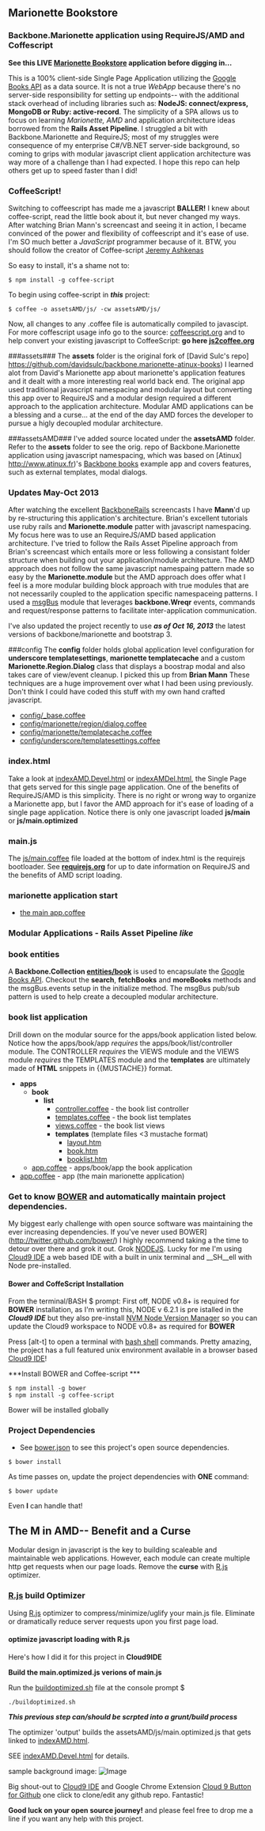 ## Marionette Bookstore ##
### Backbone.Marionette application using RequireJS/AMD and Coffescript ###

**See this LIVE [Marionette Bookstore](https://c9.io/t2k/backbone_marionette-requirejs/workspace/indexAMD.html) application before digging in...**

This is a 100% client-side Single Page Application utilizing the [Google Books API](https://developers.google.com/books/docs/v1/using#WorkingVolumes) as
a data source.  It is not a true *WebApp* because there's no server-side responsibility for setting up endpoints-- with the additional stack overhead of including libraries such as: __NodeJS: connect/express, MongoDB or Ruby: active-record__.
The simplicity of a SPA allows us to focus on learning _Marionette, AMD_ and application architecture ideas borrowed from the **Rails Asset Pipeline**.  I struggled a bit with Backbone.Marionette and RequireJS; most of my struggles were consequence of my enterprise C#/VB.NET server-side background, so coming to grips with modular javascript client application architecture was way more of a challenge than I had expected.  I hope this repo can help others get up to speed faster than I did!

### CoffeeScript! ###
Switching to coffeescript has made me a javascript __BALLER!__ I knew about coffee-script,  read the little book about it, but never changed my ways.  After watching Brian Mann's screencast and seeing it in action, I became convinced of the power and flexibility of coffeescript and it's ease of use.  I'm SO much better a _JavaScript_ programmer because of it.  BTW, you should follow the creator of Coffee-script [Jeremy Ashkenas](https://twitter.com/jashkenas)

So easy to install, it's a shame not to:
~~~
$ npm install -g coffee-script
~~~

To begin using coffee-script in ***this*** project:
~~~
$ coffee -o assetsAMD/js/ -cw assetsAMD/js/
~~~
Now, all changes to any .coffee file is automatically compiled to javascipt. For more coffescript usage info go to the source: [coffeescript.org](http://coffeescript.org) and to help convert your existing javascript to CoffeeScript: __go here [js2coffee.org](http://js2coffee.org)__

###assets###
The **assets** folder is the original fork of [David Sulc's repo] https://github.com/davidsulc/backbone.marionette-atinux-books)
I learned alot from David's Marionette app about marionette's application features and it dealt with a more interesting real world back end. The original app used traditional javascript namespacing and modular layout but converting this app over to RequireJS and a modular design required a different approach to the application architecture.  Modular AMD applications can be a blessing and a curse... at the end of the day AMD forces the developer to pursue a higly decoupled modular architecture.

###assetsAMD###
I've added source located under the **assetsAMD** folder.  Refer to the **assets** folder to see the orig. repo of Backbone.Marionette application using javascript namespacing, which was based on [Atinux] http://www.atinux.fr)'s [Backbone books](http://www.atinux.fr/backbone-books/) example app and covers features, such as external templates, modal dialogs.

### Updates May-Oct 2013 ###
After watching the excellent [BackboneRails](http://backbonerails.com) screencasts I have __Mann__'d up by re-structuring this application's architecture. Brian's excellent tutorials use ruby rails and __Marionette.module__ patter with javascript namespacing.  My focus here was to use an RequireJS/AMD based application architecture.  I've tried to follow the Rails Asset Pipeline approach from Brian's screencast which entails more or less following a consistant folder structure when building out your application/module architecture.  The AMD approach does not follow the same javascript namespaing pattern made so easy by the **Marionette.module** but the AMD approach does offer what I feel is a more modular building block approach with true modules that are not necessarily coupled to the application specific namespaceing patterns.  I used a [msgBus](https://github.com/t2k/backbone.marionette-RequireJS/blob/master/assetsAMD/js/msgbus.coffee) module that leverages **backbone.Wreqr** events, commands and request/response patterns to facilitate inter-application communication.

I've also updated the project recently to use ***as of Oct 16, 2013*** the latest versions of backbone/marionette and bootstrap 3.

###config
The __config__ folder holds global application level configuration for __underscore templatesettings__, __marionette templatecache__ and a custom __Marionette.Region.Dialog__
class that displays a boostrap modal and also takes care of view/event cleanup.  I picked this up from **Brian Mann**  These techniques are a huge improvement over what I had been using previously.  Don't think I could have coded this stuff with my own hand crafted javascript.

* [config/_base.coffee](https://github.com/t2k/backbone.marionette-RequireJS/blob/master/assetsAMD/js/config/_base.coffee)
* [config/marionette/region/dialog.coffee](https://github.com/t2k/backbone.marionette-RequireJS/blob/master/assetsAMD/js/config/marionette/region/dialog.coffee)
* [config/marionette/templatecache.coffee](https://github.com/t2k/backbone.marionette-RequireJS/blob/master/assetsAMD/js/config/marionette/templatecache.coffee)
* [config/underscore/templatesettings.coffee](https://github.com/t2k/backbone.marionette-RequireJS/blob/master/assetsAMD/js/config/underscore/templatesettings.coffee)

### index.html
Take a look at [indexAMD.Devel.html](https://github.com/t2k/backbone.marionette-RequireJS/blob/master/indexAMD.Devel.html) or [indexAMDel.html](https://github.com/t2k/backbone.marionette-RequireJS/blob/master/indexAMD.html), the Single Page that gets served for
this single page application.  One of the benefits of RequireJS/AMD is this simplicity.  There is no right or wrong way to organize a Marionette app, but I favor the AMD approach for it's ease of loading of a single page application.  Notice there is only one javascript loaded **js/main** or **js/main.optimized**

### main.js
The [js/main.coffee](https://github.com/t2k/backbone.marionette-RequireJS/blob/master/assetsAMD/js/main.coffee) file loaded at the bottom of index.html is the requirejs bootloader.  See __[requirejs.org](http://requirejs.org)__ for up to date information on RequireJS and the benefits of AMD script loading.

### marionette application start
* [the main app.coffee](https://github.com/t2k/backbone.marionette-RequireJS/blob/master/assetsAMD/js/app.coffee)

### Modular Applications - Rails Asset Pipeline _like_

### book entities
 A __Backbone.Collection [entities/book](https://github.com/t2k/backbone.marionette-RequireJS/blob/master/assetsAMD/js/entities/book.coffee)__
is used to encapsulate the [Google Books API](https://developers.google.com/books/docs/v1/using#WorkingVolumes).  Checkout the __search__, __fetchBooks__ and
__moreBooks__ methods and the msgBus.events setup in the initialize method.  The msgBus pub/sub pattern is used to help create a decoupled modular architecture.

### book list application
Drill down on the modular source for the apps/book application listed below.  Notice how the apps/book/app _requires_ the apps/book/list/controller module.
The CONTROLLER _requires_ the VIEWS module and the VIEWS module _requires_ the TEMPLATES module and the __templates__ are ultimately made of __HTML__ snippets in {{MUSTACHE}} format.
* __apps__
    * __book__
        * __list__
            * [controller.coffee](https://github.com/t2k/backbone.marionette-RequireJS/blob/master/assetsAMD/js/apps/book/list/controller.coffee) - the book list controller
            * [templates.coffee](https://github.com/t2k/backbone.marionette-RequireJS/blob/master/assetsAMD/js/apps/book/list/templates.coffee) - the book list templates
            * [views.coffee](https://github.com/t2k/backbone.marionette-RequireJS/blob/master/assetsAMD/js/apps/book/list/views.coffee) - the book list views
            * __templates__ (template files <3 mustache format)
                *  [layout.htm](https://github.com/t2k/backbone.marionette-RequireJS/blob/master/assetsAMD/js/apps/book/list/templates/layout.htm)
                *  [book.htm](https://github.com/t2k/backbone.marionette-RequireJS/blob/master/assetsAMD/js/apps/book/list/templates/book.htm)
                *  [booklist.htm](https://github.com/t2k/backbone.marionette-RequireJS/blob/master/assetsAMD/js/apps/book/list/templates/booklist.htm)
    *  [app.coffee](https://github.com/t2k/backbone.marionette-RequireJS/blob/master/assetsAMD/js/apps/book/app.coffee) - apps/book/app  the book application
* [app.coffee](https://github.com/t2k/backbone.marionette-RequireJS/blob/master/assetsAMD/js/app.coffee)  - app (the main marionette application)

### Get to know [BOWER](http://twitter.github.com/bower/) and automatically maintain project dependencies. ###
My biggest early challenge with open source software was maintaining the ever increasing dependencies.  If you've never used
BOWER](http://twitter.github.com/bower/) I highly recommend taking a the time to detour over there and grok it out.  Grok [NODEJS](http://nodejs.org).
Lucky for me I'm using [Cloud9 IDE](https://c9.io) a web based IDE with a built in unix terminal and __SH__ell with Node pre-installed.

#### Bower and CoffeScript Installation
From the terminal/BASH $ prompt:
First off, NODE v0.8+ is required for __BOWER__ installation, as I'm writing this, NODE v 6.2.1 is pre istalled in the ***Cloud9 IDE*** but they also pre-install
[NVM Node Version Manager](https://github.com/creationix/nvm) so you can update the Cloud9 workspace to NODE v0.8+ as required for __BOWER__

Press [alt-t] to open a terminal with [bash shell](http://linuxcommand.org/learning_the_shell.php) commands.  Pretty amazing, the project has a full featured unix environment available in a browser based [Cloud9 IDE](https://c9.io)!

***Install BOWER and Coffee-script ***
~~~
$ npm install -g bower
$ npm install -g coffee-script
~~~

Bower will be installed globally

### Project Dependencies ###
* See [bower.json](https://github.com/t2k/backbone.marionette-RequireJS/blob/master/bower.json) to see this project's open source dependencies.

~~~
$ bower install
~~~

As time passes on, update the project dependencies with **ONE** command:
~~~
$ bower update
~~~
Even __I__ can handle that!

## The M in AMD-- Benefit and a Curse
Modular design in javascript is the key to building scaleable and maintainable web applications.  However, each module can create multiple http get
requests when our page loads.  Remove the __curse__ with [R.js](git://github.com/jrburke/r.js.git) optimizer.

### [R.js](https://github.com/jrburke/r.js.git) build Optimizer
Using [R.js](https://github.com/jrburke/r.js.git) optimizer to compress/minimize/uglify your main.js file.  Eliminate or dramatically reduce
server requests upon you first page load.

#### optimize javascript loading with R.js
Here's how I did it for this project in __Cloud9IDE__

__Build the main.optimized.js verions of main.js__

Run the [buildoptimized.sh](https://github.com/t2k/backbone.marionette-RequireJS/blob/master/buildoptimized.sh) file at the console prompt $

~~~
./buildoptimized.sh
~~~
***This previous step can/should be scrpted into a grunt/build process***

The optimizer 'output' builds the assetsAMD/js/main.optimized.js that gets linked to [indexAMD.html](https://github.com/t2k/backbone.marionette-RequireJS/blob/master/indexAMD.html).

SEE [indexAMD.Devel.html](https://github.com/t2k/backbone.marionette-RequireJS/blob/master/indexAMD.Devel.html) for details.

sample background image: ![Image](https://github.com/t2k/backbone.marionette-RequireJS/blob/master/assets/images/bg.jpg?raw=true)

Big shout-out to [Cloud9 IDE](https://c9.io) and Google Chrome Extension [Cloud 9 Button for Github](https://chrome.google.com/webstore/detail/gkddhhofgajgmgfebhaiihlahjmjkmph)
one click to clone/edit any github repo.  Fantastic!

**Good luck on your open source journey!** and please feel free to drop me a line if you want any help with this project.